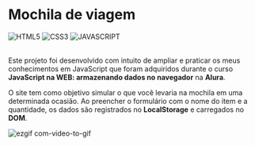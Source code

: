 # Mochila de viagem

<div>
    <img src="https://img.shields.io/badge/html5-%23E34F26.svg?style=for-the-badge&logo=html5&logoColor=white" alt="HTML5">
    <img src="https://img.shields.io/badge/css3-%231572B6.svg?style=for-the-badge&logo=css3&logoColor=white" alt="CSS3">
    <img src="https://img.shields.io/badge/javascript-%23323330.svg?style=for-the-badge&logo=javascript&logoColor=%23F7DF1E" alt="JAVASCRIPT">
</div>

<br>

Este projeto foi desenvolvido com intuito de ampliar e praticar os meus conhecimentos em JavaScript que foram adquiridos durante o curso **JavaScript na WEB: armazenando dados no navegador** na **Alura**.

O site tem como objetivo simular o que você levaria na mochila em uma determinada ocasião. Ao preencher o formulário com o nome do item e a quantidade, os dados são registrados no **LocalStorage**  e carregados no **DOM**.




![ezgif com-video-to-gif](https://github.com/ruanwallace/mochila_de_viagem/assets/124707764/6aa22664-83fd-42de-9a94-819fde315590)

